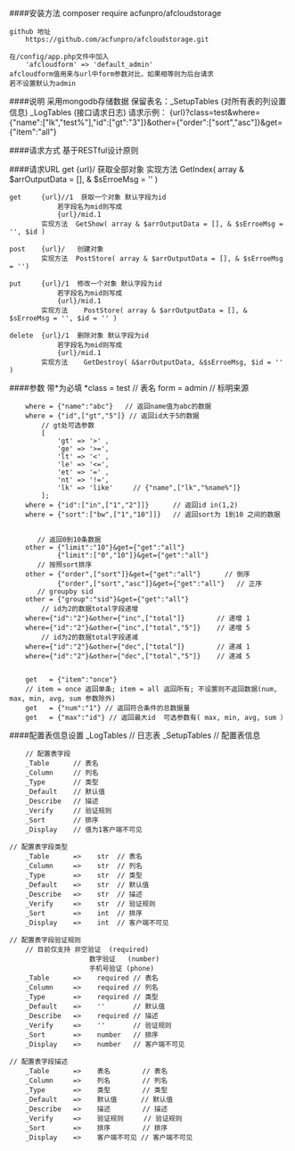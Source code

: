 ####安装方法
	composer require acfunpro/afcloudstorage 
	
	github 地址
		https://github.com/acfunpro/afcloudstorage.git
		
	在/config/app.php文件中加入
		'afcloudform' => 'default_admin'
	afcloudform值用来与url中form参数对比，如果相等则为后台请求
	若不设置默认为admin


####说明
	采用mongodb存储数据
	保留表名：_SetupTables (对所有表的列设置信息)
			_LogTables   (接口请求日志)
	请求示例：
		{url}?class=test&where={"name":["lk","test%"],"id":["gt":"3"]}&other={"order":["sort","asc"]}&get={"item":"all"}
			
####请求方式
	基于RESTful设计原则

####请求URL
	get     {url}/   获取全部对象
			实现方法  GetIndex( array & $arrOutputData = [], & $sErroeMsg = '' )
			
	get     {url}//1  获取一个对象 默认字段为id
				若字段名为mid则写成
				{url}/mid.1
			实现方法  GetShow( array & $arrOutputData = [], & $sErroeMsg = '', $id )
			
	post    {url}/   创建对象
			实现方法  PostStore( array & $arrOutputData = [], & $sErroeMsg = '')

	put     {url}/1  修改一个对象 默认字段为id
				若字段名为mid则写成
				{url}/mid.1
			实现方法	PostStore( array & $arrOutputData = [], & $sErroeMsg = '', $id = '' )

	delete  {url}/1  删除对象 默认字段为id
				若字段名为mid则写成
				{url}/mid.1
			实现方法	GetDestroy( &$arrOutputData, &$sErroeMsg, $id = '' )

####参数
	带*为必填
		*class = test       // 表名
		 form  = admin      // 标明来源
		
		where = {"name":"abc"}   // 返回name值为abc的数据
		where = {"id",["gt","5"]} // 返回id大于5的数据
			// gt处可选参数
			[
				'gt' => '>' ,
				'ge' => '>=',
				'lt' => '<' ,
				'le' => '<=',
				'et' => '=' ,
				'nt' => '!=',
				'lk' => 'like'     // {"name",["lk","%name%"]}
			];
		where = {"id":["in",["1","2"]]}      // 返回id in(1,2)
		where = {"sort":["bw",["1","10"]]}   // 返回sort为 1到10 之间的数据
		
		
		   // 返回0到10条数据
		other = {"limit":"10"}&get={"get":"all"}
				{"limit":["0","10"]}&get={"get":"all"}
		   // 按照sort排序
		other = {"order",["sort"]}&get={"get":"all"}      // 倒序
				{"order",["sort","asc"]}&get={"get":"all"}   // 正序
		   // groupby sid
		other = {"group":"sid"}&get={"get":"all"}
			// id为2的数据total字段递增
		where={"id":"2"}&other={"inc",["total"]}        // 递增 1
		where={"id":"2"}&other={"inc",["total","5"]}    // 递增 5
			// id为2的数据total字段递减
		where={"id":"2"}&other={"dec",["total"]}        // 递减 1
		where={"id":"2"}&other={"dec",["total","5"]}    // 递减 5
		
		
		get   = {"item":"once"}  
		// item = once 返回单条; item = all 返回所有; 不设置则不返回数据(num, max, min, avg, sum 参数除外)
		get   = {"num":"1"}	// 返回符合条件的总数据量
		get   = {"max":"id"} // 返回最大id  可选参数有( max, min, avg, sum ）


####配置表信息设置
    _LogTables        // 日志表
    _SetupTables      // 配置表信息
    
		// 配置表字段
        _Table      // 表名
        _Column     // 列名
        _Type       // 类型
        _Default    // 默认值
        _Describe   // 描述
        _Verify     // 验证规则
        _Sort       // 排序
        _Display    // 值为1客户端不可见
   
   	// 配置表字段类型
        _Table      =>    str  // 表名
        _Column     =>    str  // 列名
        _Type       =>    str  // 类型
        _Default    =>    str  // 默认值
        _Describe   =>    str  // 描述
        _Verify     =>    str  // 验证规则
        _Sort       =>    int  // 排序
        _Display    =>    int  // 客户端不可见
    
   	// 配置表字段验证规则
   		// 目前仅支持 非空验证  (required)
   						数字验证   (number)
   						手机号验证 (phone)
        _Table      =>    required // 表名
        _Column     =>    required // 列名
        _Type       =>    required // 类型
        _Default    =>    ''       // 默认值
        _Describe   =>    required // 描述
        _Verify     =>    ''       // 验证规则
        _Sort       =>    number   // 排序
        _Display    =>    number   // 客户端不可见
    
   	// 配置表字段描述
        _Table      =>    表名        // 表名
        _Column     =>    列名        // 列名
        _Type       =>    类型        // 类型
        _Default    =>    默认值      // 默认值
        _Describe   =>    描述        // 描述
        _Verify     =>    验证规则     // 验证规则
        _Sort       =>    排序        // 排序
        _Display    =>    客户端不可见 // 客户端不可见
    

 


